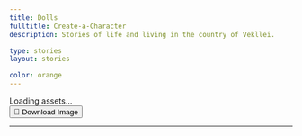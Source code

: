 ```yaml
---
title: Dolls
fulltitle: Create-a-Character
description: Stories of life and living in the country of Vekllei.

type: stories
layout: stories

color: orange
---
```


<div class="dolls">
	<div class="dolls-loading">
		Loading assets...
	</div>
	<div class="canvas-wrapper">
		<canvas class="dolls-canvas"></canvas>
		<button class="article-button download-link" onclick="downloadDoll()" download="Vekllei character.png"><span class="smallicon" style="font-size: 14px;">📂</span> Download Image</button>
	</div>
	<div class="dolls-editor">
		<nav class="dolls-nav"></nav>
		<hr />
		<div class="doll-options"></div>
	</div>
</div>

<div class="dolls-templates">
	<template class="dolls-nav-item-template">
		<button class="dolls-nav-item">
			<span class="emoji">←</span>
			<span class="text">My nav</span>
		</button>
	</template>
</div>

<script src="/js/dolls.js"></script>